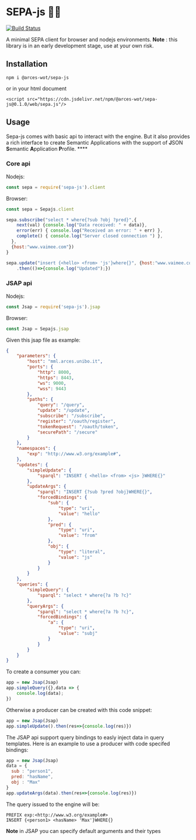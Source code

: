 # SEPA-js 🚧🔥
[![Build Status](https://travis-ci.org/arces-wot/SEPA-js.svg?branch=master)](https://travis-ci.org/arces-wot/SEPA-js)

A minimal SEPA client for browser and nodejs environments.
**Note** : this library is in an early development stage, use at your own risk.

## Installation

`npm i @arces-wot/sepa-js`

or in your html document

`<script src="https://cdn.jsdelivr.net/npm/@arces-wot/sepa-js@0.1.0/web/sepa.js"/>`

## Usage
Sepa-js comes with basic api to interact with the engine. But it also provides a rich interface to create Semantic Applications with the support of **J**SON **S**emantic **A**pplication **P**rofile. ****

### Core api

Nodejs:

```javascript
const sepa = require('sepa-js').client
```
Browser:
```javascript
const sepa = Sepajs.client
```

```javascript
sepa.subscribe("select * where{?sub ?obj ?pred}",{
    next(val) {console.log("Data received: " + data)},
    error(err) { console.log("Received an error: " + err) },
    complete() { console.log("Server closed connection ") },
  },
  {host:"www.vaimee.com"})
}
```

```javascript
sepa.update("insert {<hello> <from> 'js'}where{}", {host:"www.vaimee.com"})
    .then(()=>{console.log("Updated");})
```

### JSAP api

Nodejs:

```javascript
const Jsap = require('sepa-js').jsap
```
Browser:
```javascript
const Jsap = Sepajs.jsap
```
Given this jsap file as example:
```json
{
	"parameters": {
		"host": "mml.arces.unibo.it",
		"ports": {
			"http": 8000,
			"https": 8443,
			"ws": 9000,
			"wss": 9443
		},
		"paths": {
			"query": "/query",
			"update": "/update",
			"subscribe": "/subscribe",
			"register": "/oauth/register",
			"tokenRequest": "/oauth/token",
			"securePath": "/secure"
		}
	},
	"namespaces": {
		"exp": "http://www.w3.org/example#",
	},
	"updates": {
		"simpleUpdate": {
			"sparql": "INSERT { <hello> <from> <js> }WHERE{}"
		},
		"updateArgs": {
			"sparql": "INSERT {?sub ?pred ?obj}WHERE{}",
			"forcedBindings": {
				"sub": {
					"type": "uri",
					"value": "hello"
				},
				"pred": {
					"type": "uri",
					"value": "from"
				},
				"obj": {
					"type": "literal",
					"value": "js"
				}
			}
		}
	},
	"queries": {
		"simpleQuery": {
			"sparql": "select * where{?a ?b ?c}"
		},
		"queryArgs": {
			"sparql": "select * where{?a ?b ?c}",
			"forcedBindings": {
				"a": {
					"type": "uri",
					"value": "subj"
				}
			}
		}
	}
}
```
To create a consumer you can:
```javascript
app = new Jsap(Jsap)
app.simpleQuery({},data => {
    console.log(data);
})
```
Otherwise a producer can be created with this code snippet:
```javascript
app = new Jsap(Jsap)
app.simpleUpdate().then(res=>{console.log(res)})
```

The JSAP api support query bindings to easly inject data in query templates. Here is an example to use a producer with code specifed bindings:
```javascript
app = new Jsap(Jsap)
data = {
  sub : "person1",
  pred: "hasName",
  obj : "Max"
}
app.updateArgs(data).then(res=>{console.log(res)})
```
The query issued to the engine will be:
```sparql
PREFIX exp:<http://www.w3.org/example#>
INSERT {<person1> <hasName> 'Max'}WHERE{}
```
**Note** in JSAP you can specify default arguments and their types
